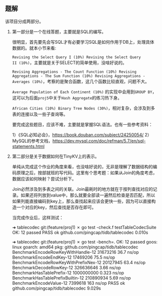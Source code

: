 ## 题解

该项目分成两部分。

1. 第一部分是一个在线答题，主要就是SQL的编写。

    很明显，首先要先会写SQL才有必要学习SQL是如何作用于DB上，处理具体数据的。就本小节来看:

    `Revising the Select Query I (10%) Revising the Select Query II (10%)`，主要就是关于SELECT的简单使用，没啥好说的。 

    `Revising Aggregations - The Count Function (10%) Revising Aggregations - The Sum Function (10%) Revising Aggregations - Averages (10%)`，考察的是聚合函数，这几个函数比较直观，问题不大。

    `Average Population of Each Continent (10%)` 的实现中会用到`GROUP BY`，这可以为后面`proj5`中关于`Hash Aggregate`的练习热下身。

    `African Cities (10%) Binary Tree Nodes (30%)`，相对复杂，会涉及到多表的连接以及一些子查询等。

    要完成这些题目，应该不难，主要就是掌握SQL语法。也有一些参考资料：

    1）《SQL必知必会》，https://book.douban.com/subject/24250054/
    2）MySQL的参考文档，https://dev.mysql.com/doc/refman/5.7/en/sql-statements.html

2. 第二部分是关于数据如何在TinyKV上的表示。

    单纯从完成这个作业的角度来看，也没啥好说的，无非是理解了数据结构的编码原理之后，按部就班的写代码。这里有个思考题：如果从Join的角度考虑，数据应该如何映射？尝试分析下。

    Join必然涉及到多表之间的关联。Join最耗时的地方就在于按列查找对应的记录。如果还将列放到value中，那么就要全部读一遍然后检查是否匹配，所以如果列能直接编码到key上，那么查找起来应该会更快一些，因为可以直接构造一个对应的key，然后查找是否存在即可。

    当完成作业后，这样测试：

    ➜ tablecodec git:(feature/proj1) ✗ go test -check.f testTableCodecSuite
    OK: 12 passed
    PASS
    ok github.com/pingcap/tidb/tablecodec 0.010s

    ➜ tablecodec git:(feature/proj1) ✗ go test -bench=.
    OK: 12 passed
    goos: linux
    goarch: amd64
    pkg: github.com/pingcap/tidb/tablecodec
    BenchmarkEncodeRowKeyWithHandle-12 31673216 36.7 ns/op
    BenchmarkEncodeEndKey-12 17469206 75.5 ns/op
    BenchmarkEncodeRowKeyWithPrefixNex-12 20127945 63.4 ns/op
    BenchmarkDecodeRowKey-12 326636646 3.66 ns/op
    BenchmarkHasTablePrefix-12 1000000000 0.323 ns/op
    BenchmarkHasTablePrefixBuiltin-12 210890934 5.69 ns/op
    BenchmarkEncodeValue-12 7399618 163 ns/op
    PASS
    ok github.com/pingcap/tidb/tablecodec 9.029s

